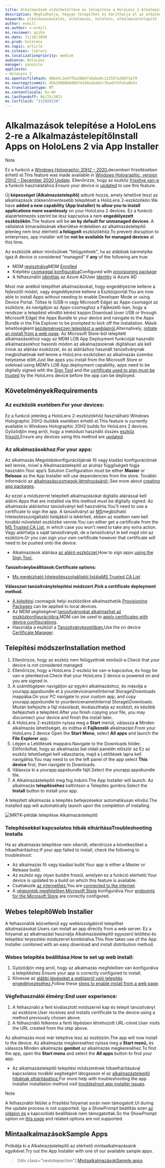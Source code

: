 ```yaml
---
title: Alkalmazások oldalbetöltése és telepítése a HoloLens 2 Alkalmazástelepítő
description: Megtudhatja, hogyan telepíthet és háríthatja el az alkalmazások hibáit az alkalmazástelepítővel, illetve hogyan telepíthet alkalmazásokat a felhasználói felületen keresztül.
keywords: alkalmazáskezelés, alkalmazás, hololens, alkalmazástelepítő
author: evmill
ms.author: v-evmill
ms.reviewer: qizho
ms.date: 11/10/2020
ms.prod: hololens
ms.topic: article
ms.sitesec: library
ms.localizationpriority: medium
audience: HoloLens
manager: yannisle
appliesto:
- HoloLens 2
ms.openlocfilehash: d8be5c2ed7fba38b6710aba9c122557a36073a79
ms.sourcegitcommit: d5b2080868d6b74169a1bab2c7bad37dfa5a8b5a
ms.translationtype: MT
ms.contentlocale: hu-HU
ms.lasthandoff: 06/25/2021
ms.locfileid: "112924128"
---
```

# <a name="install-apps-on-hololens-2-via-app-installer"></a><span data-ttu-id="79b16-104">Alkalmazások telepítése a HoloLens 2-re a Alkalmazástelepítő</span><span class="sxs-lookup"><span data-stu-id="79b16-104">Install Apps on HoloLens 2 via App Installer</span></span>

> [!NOTE]
> <span data-ttu-id="79b16-105">Ez a funkció a [Windows Holographic 20H2 – 2020.](hololens-release-notes.md)decemberi frissítésében érhető el.</span><span class="sxs-lookup"><span data-stu-id="79b16-105">This feature was made available in [Windows Holographic, version 20H2 – December 2020 Update](hololens-release-notes.md).</span></span> <span data-ttu-id="79b16-106">Ellenőrizze, hogy az eszköz [frissítve van-e](hololens-update-hololens.md) a funkció használatához.</span><span class="sxs-lookup"><span data-stu-id="79b16-106">Ensure your device is [updated](hololens-update-hololens.md) to use this feature.</span></span>

<span data-ttu-id="79b16-107">Új **képességet (Alkalmazástelepítő)** adtunk hozzá, amely lehetővé teszi az alkalmazások zökkenőmentesebb telepítését a HoloLens 2-eszközökön.</span><span class="sxs-lookup"><span data-stu-id="79b16-107">We have **added a new capability (App Installer) to allow you to install applications more seamlessly** on your HoloLens 2 devices.</span></span> <span data-ttu-id="79b16-108">Ez a funkció alapértelmezés szerint be lesz kapcsolva a nem **engedélyezett eszközökön.**</span><span class="sxs-lookup"><span data-stu-id="79b16-108">The feature will be **on by default for unmanaged devices**.</span></span> <span data-ttu-id="79b16-109">A vállalatok kimaradásának elkerülése érdekében az alkalmazástelepítő jelenleg nem lesz elérhető **a felügyelt** eszközökhöz.</span><span class="sxs-lookup"><span data-stu-id="79b16-109">To prevent disruption to enterprises, app installer will be **not be available for managed devices** at this time.</span></span>  

<span data-ttu-id="79b16-110">Az eszközök akkor minősülnek  "felügyeltnek", ha az alábbiak bármelyike igaz:</span><span class="sxs-lookup"><span data-stu-id="79b16-110">A device is considered “managed” if **any** of the following are true:</span></span>

- <span data-ttu-id="79b16-111">MDM [regisztrálva](hololens-enroll-mdm.md)</span><span class="sxs-lookup"><span data-stu-id="79b16-111">MDM [Enrolled](hololens-enroll-mdm.md)</span></span>
- <span data-ttu-id="79b16-112">Kiépítési [csomaggal konfigurálva](hololens-provisioning.md)</span><span class="sxs-lookup"><span data-stu-id="79b16-112">Configured with [provisioning package](hololens-provisioning.md)</span></span>
- <span data-ttu-id="79b16-113">A felhasználói [identitás](hololens-identity.md) az Azure AD</span><span class="sxs-lookup"><span data-stu-id="79b16-113">User [Identity](hololens-identity.md) is Azure AD</span></span>

<span data-ttu-id="79b16-114">Most már anélkül telepíthet alkalmazásokat, hogy engedélyeznie kellene a fejlesztői módot, vagy engedélyeznie kellene a Eszközportál.</span><span class="sxs-lookup"><span data-stu-id="79b16-114">You are now able to install Apps without needing to enable Developer Mode or using Device Portal.</span></span>  <span data-ttu-id="79b16-115">Töltse le (USB-n vagy Microsoft Edge) az Appx-csomagot az eszközre, és navigáljon az Appx-csomaghoz a Fájlkezelő-ban, hogy a rendszer a telepítést elindító kérést kapjon.</span><span class="sxs-lookup"><span data-stu-id="79b16-115">Download (over USB or through Microsoft Edge) the Appx Bundle to your device and navigate to the Appx Bundle in the File Explorer to be prompted to kick off the installation.</span></span>  <span data-ttu-id="79b16-116">Másik lehetőségként [kezdeményezzen telepítést a weblapról.](https://docs.microsoft.com/windows/msix/app-installer/installing-windows10-apps-web)</span><span class="sxs-lookup"><span data-stu-id="79b16-116">Alternatively, [initiate an install from a web page](https://docs.microsoft.com/windows/msix/app-installer/installing-windows10-apps-web).</span></span>  <span data-ttu-id="79b16-117">Az Microsoft Store-ból telepített alkalmazásokhoz vagy az MDM LOB App Deployment funkcióját használó alkalmazásokhoz hasonló [](https://docs.microsoft.com/windows/win32/appxpkg/how-to-sign-a-package-using-signtool) módon az [](https://docs.microsoft.com/windows/win32/appxpkg/how-to-sign-a-package-using-signtool#security-considerations) alkalmazásoknak digitálisan alá kell írniuk az aláírási eszközzel, és az aláíráshoz használt tanúsítványnak megbízhatónak kell lennie a HoloLens-eszközben az alkalmazás üzembe helyezése előtt.</span><span class="sxs-lookup"><span data-stu-id="79b16-117">Just like apps you install from the Microsoft Store or sideload using MDM’s LOB App deployment capability, apps need to be digitally signed with the [Sign Tool](https://docs.microsoft.com/windows/win32/appxpkg/how-to-sign-a-package-using-signtool) and the [certificate used to sign must be trusted](https://docs.microsoft.com/windows/win32/appxpkg/how-to-sign-a-package-using-signtool#security-considerations) by the HoloLens device before the app can be deployed.</span></span>

## <a name="requirements"></a><span data-ttu-id="79b16-118">Követelmények</span><span class="sxs-lookup"><span data-stu-id="79b16-118">Requirements</span></span>

### <a name="for-your-devices"></a><span data-ttu-id="79b16-119">Az eszközök esetében:</span><span class="sxs-lookup"><span data-stu-id="79b16-119">For your devices:</span></span>

<span data-ttu-id="79b16-120">Ez a funkció jelenleg a HoloLens 2-eszközökhöz használható Windows Holographic 20H2-buildek esetében érhető el.</span><span class="sxs-lookup"><span data-stu-id="79b16-120">This feature is currently available in Windows Holographic 20H2 builds for HoloLens 2 devices.</span></span> <span data-ttu-id="79b16-121">Győződjön meg arról, hogy a metódust használó összes [eszköz frissült.](hololens-update-hololens.md)</span><span class="sxs-lookup"><span data-stu-id="79b16-121">Ensure any devices using this method are [updated](hololens-update-hololens.md).</span></span>

### <a name="for-your-apps"></a><span data-ttu-id="79b16-122">Az alkalmazásokhoz:</span><span class="sxs-lookup"><span data-stu-id="79b16-122">For your apps:</span></span>

<span data-ttu-id="79b16-123">Az alkalmazás Megoldáskonfigurációjának  fő  vagy kiadási konfigurációnak kell lennie, mivel a Alkalmazástelepítő az áruház függőségeit fogja használni.</span><span class="sxs-lookup"><span data-stu-id="79b16-123">Your app’s Solution Configuration must be either **Master** or **Release** as the App Installer will use dependencies from the store.</span></span> <span data-ttu-id="79b16-124">További információ az [alkalmazáscsomagok létrehozásáról:](https://docs.microsoft.com/windows/msix/app-installer/create-appinstallerfile-vs).</span><span class="sxs-lookup"><span data-stu-id="79b16-124">See more about [creating app packages](https://docs.microsoft.com/windows/msix/app-installer/create-appinstallerfile-vs).</span></span>

<span data-ttu-id="79b16-125">Az ezzel a módszerrel telepített alkalmazásokat digitális aláírással kell aláírni.</span><span class="sxs-lookup"><span data-stu-id="79b16-125">Apps that are installed via this method must be digitally signed.</span></span> <span data-ttu-id="79b16-126">Az alkalmazás aláíráshoz tanúsítványt kell használnia.</span><span class="sxs-lookup"><span data-stu-id="79b16-126">You'll need to use a certificate to sign the app.</span></span> <span data-ttu-id="79b16-127">A tanúsítványt az [MS](https://ccadb-public.secure.force.com/microsoft/IncludedCACertificateReportForMSFT)megbízható hitelesítésszolgáltatói listájából is lekérheti, ebben az esetben nem kell további műveletet eszközbe vennie.</span><span class="sxs-lookup"><span data-stu-id="79b16-127">You can either get a certificate from the [MS Trusted CA List](https://ccadb-public.secure.force.com/microsoft/IncludedCACertificateReportForMSFT), in which case you won't need to take any extra action.</span></span> <span data-ttu-id="79b16-128">Vagy aláírhatja a saját tanúsítványát, de a tanúsítványt le kell majd olni az eszközre.</span><span class="sxs-lookup"><span data-stu-id="79b16-128">Or you can sign your own certificate however that certificate will need to be pushed onto the device.</span></span>

- <span data-ttu-id="79b16-129">Alkalmazások aláírása [az aláíró eszközzel.](https://docs.microsoft.com/windows/win32/appxpkg/how-to-sign-a-package-using-signtool)</span><span class="sxs-lookup"><span data-stu-id="79b16-129">How to sign apps [using the Sign Tool.](https://docs.microsoft.com/windows/win32/appxpkg/how-to-sign-a-package-using-signtool)</span></span>

<span data-ttu-id="79b16-130">**Tanúsítványbeállítások:**</span><span class="sxs-lookup"><span data-stu-id="79b16-130">**Certificate options:**</span></span>

- [<span data-ttu-id="79b16-131">Ms megbízható hitelesítésszolgáltatói listája</span><span class="sxs-lookup"><span data-stu-id="79b16-131">MS Trusted CA List</span></span>](https://ccadb-public.secure.force.com/microsoft/IncludedCACertificateReportForMSFT)

<span data-ttu-id="79b16-132">**Válasszon tanúsítványtelepítési módszert.**</span><span class="sxs-lookup"><span data-stu-id="79b16-132">**Pick a certificate deployment method.**</span></span>

- <span data-ttu-id="79b16-133">[A kiépítési](hololens-provisioning.md) csomagok helyi eszközökre alkalmazhatók.</span><span class="sxs-lookup"><span data-stu-id="79b16-133">[Provisioning Packages](hololens-provisioning.md) can be applied to local devices.</span></span>
- <span data-ttu-id="79b16-134">Az MDM segítségével [tanúsítványokat alkalmazhat az eszközkonfigurációkra.](https://docs.microsoft.com/mem/intune/protect/certificates-configure)</span><span class="sxs-lookup"><span data-stu-id="79b16-134">MDM can be used to [apply certificates with device configurations](https://docs.microsoft.com/mem/intune/protect/certificates-configure).</span></span>
- <span data-ttu-id="79b16-135">Használja a eszközt a [Tanúsítványkezelőben.](certificate-manager.md)</span><span class="sxs-lookup"><span data-stu-id="79b16-135">Use the on device [Certificate Manager](certificate-manager.md).</span></span>

## <a name="installation-method"></a><span data-ttu-id="79b16-136">Telepítési módszer</span><span class="sxs-lookup"><span data-stu-id="79b16-136">Installation method</span></span>

1. <span data-ttu-id="79b16-137">Ellenőrizze, hogy az eszköz nem felügyeltnek minősül-e.</span><span class="sxs-lookup"><span data-stu-id="79b16-137">Check that your device is not considered managed.</span></span>
1. <span data-ttu-id="79b16-138">Ellenőrizze, hogy a HoloLens 2-eszköz be van-e kapcsolva, és hogy be van-e jelentkezve.</span><span class="sxs-lookup"><span data-stu-id="79b16-138">Check that your HoloLens 2 device is powered on and you are signed in.</span></span>
1. <span data-ttu-id="79b16-139">A számítógépen navigáljon az egyéni alkalmazáshoz, és másolja a yourapp.appxbundle et a yourdevicename\Internal Storage\Downloads mappába.</span><span class="sxs-lookup"><span data-stu-id="79b16-139">On your PC navigate to your custom app, and copy yourapp.appxbundle to yourdevicename\Internal Storage\Downloads.</span></span>
    <span data-ttu-id="79b16-140">Miután befejezte a fájl másolását, leválaszthatja az eszközt, és később befejezheti a telepítést.</span><span class="sxs-lookup"><span data-stu-id="79b16-140">After you finish copying your file, you may disconnect your device and finish the install later.</span></span>
1. <span data-ttu-id="79b16-141">A HoloLens 2-eszközön nyissa meg a **Start** menüt, válassza **a** Minden alkalmazás lehetőséget, és indítsa el **Fájlkezelő** alkalmazást.</span><span class="sxs-lookup"><span data-stu-id="79b16-141">From your HoloLens 2 device Open the **Start Menu**, select **All apps** and launch the **File Explorer** app.</span></span>
1. <span data-ttu-id="79b16-142">Lépjen a Letöltések mappára.</span><span class="sxs-lookup"><span data-stu-id="79b16-142">Navigate to the Downloads folder.</span></span> <span data-ttu-id="79b16-143">Előfordulhat, hogy az alkalmazás bal oldali  panelén először az Ez az eszköz lehetőséget kell választania, majd a Letöltések lapra kell navigálnia.</span><span class="sxs-lookup"><span data-stu-id="79b16-143">You may need to on the left panel of the app select **This device** first, then navigate to Downloads.</span></span>
1. <span data-ttu-id="79b16-144">Válassza ki a yourapp.appxbundle fájlt.</span><span class="sxs-lookup"><span data-stu-id="79b16-144">Select the yourapp.appxbundle file.</span></span>
1. <span data-ttu-id="79b16-145">A Alkalmazástelepítő meg fog indulni.</span><span class="sxs-lookup"><span data-stu-id="79b16-145">The App Installer will launch.</span></span> <span data-ttu-id="79b16-146">Az alkalmazás **telepítéséhez** kattintson a Telepítés gombra.</span><span class="sxs-lookup"><span data-stu-id="79b16-146">Select the **Install** button to install your app.</span></span>

<span data-ttu-id="79b16-147">A telepített alkalmazás a telepítés befejezésekor automatikusan elindul.</span><span class="sxs-lookup"><span data-stu-id="79b16-147">The installed app will automatically launch upon the completion of installing.</span></span>

![MRTK-példák telepítése Alkalmazástelepítő](images/hololens-app-installer-picture.jpg)

### <a name="troubleshooting-installs"></a><span data-ttu-id="79b16-149">Telepítésekkel kapcsolatos hibák elhárítása</span><span class="sxs-lookup"><span data-stu-id="79b16-149">Troubleshooting Installs</span></span>

<span data-ttu-id="79b16-150">Ha az alkalmazás telepítése nem sikerült, ellenőrizze a következőket a hibaelhárításhoz:</span><span class="sxs-lookup"><span data-stu-id="79b16-150">If your app failed to install,  check the following to troubleshoot:</span></span>

- <span data-ttu-id="79b16-151">Az alkalmazás fő vagy kiadási build.</span><span class="sxs-lookup"><span data-stu-id="79b16-151">Your app is either a Master or Release build.</span></span>
- <span data-ttu-id="79b16-152">Az eszköz egy olyan buildre frissül, amelyen ez a funkció elérhető.</span><span class="sxs-lookup"><span data-stu-id="79b16-152">Your device is updated to a build on which this feature is available.</span></span>
- <span data-ttu-id="79b16-153">Csatlakozik [az internethez.](hololens-network.md)</span><span class="sxs-lookup"><span data-stu-id="79b16-153">You are [connected to the internet](hololens-network.md).</span></span>
- <span data-ttu-id="79b16-154">A [végpontok megfelelően Microsoft Store](hololens-offline.md) konfigurálva.</span><span class="sxs-lookup"><span data-stu-id="79b16-154">Your [endpoints for the Microsoft Store](hololens-offline.md) are correctly configured.</span></span>  

## <a name="web-installer"></a><span data-ttu-id="79b16-155">Webes telepítő</span><span class="sxs-lookup"><span data-stu-id="79b16-155">Web Installer</span></span>

<span data-ttu-id="79b16-156">A felhasználók közvetlenül egy webkiszolgálóról telepíthet alkalmazásokat.</span><span class="sxs-lookup"><span data-stu-id="79b16-156">Users can install an app directly from a web server.</span></span> <span data-ttu-id="79b16-157">Ez a folyamat az alkalmazást használja Alkalmazástelepítő egyszerű letöltési és telepítési terjesztési módszerrel kombinálva.</span><span class="sxs-lookup"><span data-stu-id="79b16-157">This flow takes use of the App Installer combined with an easy download and install distribution method.</span></span>

### <a name="how-to-set-up-web-install"></a><span data-ttu-id="79b16-158">Webes telepítés beállítása:</span><span class="sxs-lookup"><span data-stu-id="79b16-158">How to set up web install:</span></span>

1. <span data-ttu-id="79b16-159">Győződjön meg arról, hogy az alkalmazás megfelelően van konfigurálva a telepítéshez.</span><span class="sxs-lookup"><span data-stu-id="79b16-159">Ensure your app is correctly configured to install.</span></span>
1. <span data-ttu-id="79b16-160">Kövesse az [alábbi lépéseket a weblapról való telepítés engedélyezéséhez.](https://docs.microsoft.com/windows/msix/app-installer/installing-windows10-apps-web#how-to-enable-this-on-a-webpage)</span><span class="sxs-lookup"><span data-stu-id="79b16-160">Follow these [steps to enable install from a web page](https://docs.microsoft.com/windows/msix/app-installer/installing-windows10-apps-web#how-to-enable-this-on-a-webpage).</span></span>

### <a name="end-user-experience"></a><span data-ttu-id="79b16-161">Végfelhasználói élmény:</span><span class="sxs-lookup"><span data-stu-id="79b16-161">End user experience:</span></span>

1. <span data-ttu-id="79b16-162">A felhasználó a fent kiválasztott módszerrel kap és telepít tanúsítványt az eszközre.</span><span class="sxs-lookup"><span data-stu-id="79b16-162">User receives and installs certificate to the device using a method previously chosen above.</span></span>
1. <span data-ttu-id="79b16-163">A felhasználó felkeresi a fenti lépésben létrehozott URL-címet.</span><span class="sxs-lookup"><span data-stu-id="79b16-163">User visits the URL created from the step above.</span></span>

<span data-ttu-id="79b16-164">Az alkalmazás most már telepítve lesz az eszközön.</span><span class="sxs-lookup"><span data-stu-id="79b16-164">The app will now install to the device.</span></span> <span data-ttu-id="79b16-165">Az alkalmazás megkereséhez nyissa meg a **Start menü,** és válassza Minden alkalmazás **gombot** az alkalmazás megkereséhez.</span><span class="sxs-lookup"><span data-stu-id="79b16-165">To find the app, open the **Start menu** and select the **All apps** button to find your app.</span></span>

- <span data-ttu-id="79b16-166">Az alkalmazástelepítő telepítési módszerének hibaelhárításával kapcsolatos további segítségért látogasson el az [alkalmazástelepítő hibáinak elhárításához.](https://docs.microsoft.com/windows/msix/app-installer/troubleshoot-appinstaller-issues)</span><span class="sxs-lookup"><span data-stu-id="79b16-166">For more help with troubleshooting the app installer installation method visit [troubleshoot app installer issues](https://docs.microsoft.com/windows/msix/app-installer/troubleshoot-appinstaller-issues).</span></span>

> [!NOTE]
> <span data-ttu-id="79b16-167">A felhasználói felület a frissítési folyamat során nem támogatott.</span><span class="sxs-lookup"><span data-stu-id="79b16-167">UI during the update process is not supported.</span></span> <span data-ttu-id="79b16-168">Így a ShowPrompt beállítás ezen [az oldalon és](https://docs.microsoft.com/windows/msix/app-installer/update-settings) a kapcsolódó beállítások nem támogatottak.</span><span class="sxs-lookup"><span data-stu-id="79b16-168">So the ShowPrompt option on [this page](https://docs.microsoft.com/windows/msix/app-installer/update-settings) and related options are not supported.</span></span>

## <a name="sample-apps"></a><span data-ttu-id="79b16-169">Mintaalkalmazások</span><span class="sxs-lookup"><span data-stu-id="79b16-169">Sample Apps</span></span>

<span data-ttu-id="79b16-170">Próbálja ki a Alkalmazástelepítő az elérhető mintaalkalmazásaink egyikével.</span><span class="sxs-lookup"><span data-stu-id="79b16-170">Try out the App Installer with one of our available sample apps.</span></span> 
> [!div class="nextstepaction"]
> [<span data-ttu-id="79b16-171">Mintaalkalmazások</span><span class="sxs-lookup"><span data-stu-id="79b16-171">Sample apps</span></span>](https://docs.microsoft.com/windows/mixed-reality/develop/features-and-samples?tabs=unity#sample-apps)

